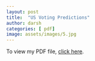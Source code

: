 ```yaml
---
layout: post
title:  "US Voting Predictions"
author: darsh
categories: [ pdf]
image: assets/images/5.jpg
---
```


To view my PDF file, [click here](/assets/IRP_final.pdf).